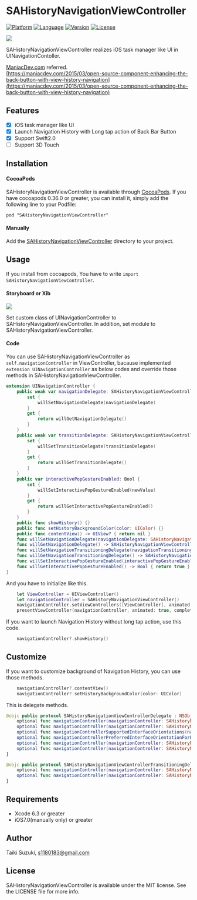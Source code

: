 # SAHistoryNavigationViewController

[![Platform](http://img.shields.io/badge/platform-ios-blue.svg?style=flat
)](https://developer.apple.com/iphone/index.action)
[![Language](http://img.shields.io/badge/language-swift-brightgreen.svg?style=flat
)](https://developer.apple.com/swift)
[![Version](https://img.shields.io/cocoapods/v/SAHistoryNavigationViewController.svg?style=flat)](http://cocoapods.org/pods/SAHistoryNavigationViewController)
[![License](https://img.shields.io/cocoapods/l/SAHistoryNavigationViewController.svg?style=flat)](http://cocoapods.org/pods/SAHistoryNavigationViewController)

![](./SampleImage/sample.gif)

SAHistoryNavigationViewController realizes iOS task manager like UI in UINavigationContoller.

[ManiacDev.com](https://maniacdev.com/) referred.  
[https://maniacdev.com/2015/03/open-source-component-enhancing-the-back-button-with-view-history-navigation](https://maniacdev.com/2015/03/open-source-component-enhancing-the-back-button-with-view-history-navigation)

## Features

- [x] iOS task manager like UI
- [x] Launch Navigation History with Long tap action of Back Bar Button
- [x] Support Swift2.0
- [ ] Support 3D Touch

## Installation

#### CocoaPods

SAHistoryNavigationViewController is available through [CocoaPods](http://cocoapods.org). If you have cocoapods 0.36.0 or greater, you can install
it, simply add the following line to your Podfile:

    pod "SAHistoryNavigationViewController"

#### Manually

Add the [SAHistoryNavigationViewController](./SAHistoryNavigationViewController) directory to your project.

## Usage

If you install from cocoapods, You have to write `import SAHistoryNavigationViewController`.


#### Storyboard or Xib
![](./SampleImage/storyboard.png)

Set custom class of UINavigationController to SAHistoryNavigationViewController.
In addition, set module to SAHistoryNavigationViewController.

#### Code

You can use SAHistoryNavigationViewController as `self.navigationController` in ViewController, bacause implemented `extension UINavigationController` as below codes and override those methods in SAHistoryNavigationViewController.

```swift
extension UINavigationController {
    public weak var navigationDelegate: SAHistoryNavigationViewControllerDelegate? {
        set {
            willSetNavigationDelegate(navigationDelegate)
        }
        get {
            return willGetNavigationDelegate()
        }
    }
    public weak var transitionDelegate: SAHistoryNavigationViewControllerTransitionDelegate? {
        set {
            willSetTransitionDelegate(transitionDelegate)
        }
        get {
            return willGetTransitionDelegate()
        }
    }
    public var interactivePopGestureEnabled: Bool {
        set {
            willSetInteractivePopGestureEnabled(newValue)
        }
        get {
            return willGetInteractivePopGestureEnabled()
        }
    }
    public func showHistory() {}
    public func setHistoryBackgroundColor(color: UIColor) {}
    public func contentView() -> UIView? { return nil }
    func willSetNavigationDelegate(navigationDelegate: SAHistoryNavigationViewControllerDelegate?) {}
    func willGetNavigationDelegate() -> SAHistoryNavigationViewControllerDelegate? { return nil }
    func willSetNavigationTransitioningDelegate(navigationTransitioningDelegate: SAHistoryNavigationViewControllerTransitioningDelegate?) {}
    func willGetNavigationTransitioningDelegate() -> SAHistoryNavigationViewControllerTransitioningDelegate? { return nil }
    func willSetInteractivePopGestureEnabled(interactivePopGestureEnabled: Bool) {}
    func willGetInteractivePopGestureEnabled() -> Bool { return true }
}
```

And you have to initialize like this.


```swift
	let ViewController = UIViewController()
	let navigationController = SAHistoryNavigationViewController()
	navigationController.setViewControllers([ViewController], animated: true)
	presentViewController(navigationController, animated: true, completion: nil)
```

If you want to launch Navigation History without long tap action, use this code.

```swift
	navigationController?.showHistory()
```

## Customize

If you want to customize background of Navigation History, you can use those methods.

```swift
	navigationController?.contentView()
	navigationController?.setHistoryBackgroundColor(color: UIColor)
```

This is delegate methods.

```swift
@objc public protocol SAHistoryNavigationViewControllerDelegate : NSObjectProtocol {
    optional func navigationController(navigationController: SAHistoryNavigationViewController, willShowViewController viewController: UIViewController, animated: Bool)
    optional func navigationController(navigationController: SAHistoryNavigationViewController, didShowViewController viewController: UIViewController, animated: Bool)
    optional func navigationControllerSupportedInterfaceOrientations(navigationController: SAHistoryNavigationViewController) -> UIInterfaceOrientationMask
    optional func navigationControllerPreferredInterfaceOrientationForPresentation(navigationController: SAHistoryNavigationViewController) -> UIInterfaceOrientation
    optional func navigationController(navigationController: SAHistoryNavigationViewController, willHandleEdgeSwipe gesture: UIScreenEdgePanGestureRecognizer)
    optional func navigationController(navigationController: SAHistoryNavigationViewController, didHandleEdgeSwipe gesture: UIScreenEdgePanGestureRecognizer)
}
```

```swift
@objc public protocol SAHistoryNavigationViewControllerTransitioningDelegate : NSObjectProtocol {
    optional func navigationController(navigationController: SAHistoryNavigationViewController, interactionControllerForAnimationController animationController: UIViewControllerAnimatedTransitioning) -> UIViewControllerInteractiveTransitioning?
    optional func navigationController(navigationController: SAHistoryNavigationViewController, animationControllerForOperation operation: UINavigationControllerOperation, fromViewController fromVC: UIViewController, toViewController toVC: UIViewController) -> UIViewControllerAnimatedTransitioning?
}
```

## Requirements

- Xcode 6.3 or greater
- iOS7.0(manually only) or greater

## Author

Taiki Suzuki, s1180183@gmail.com

## License

SAHistoryNavigationViewController is available under the MIT license. See the LICENSE file for more info.
